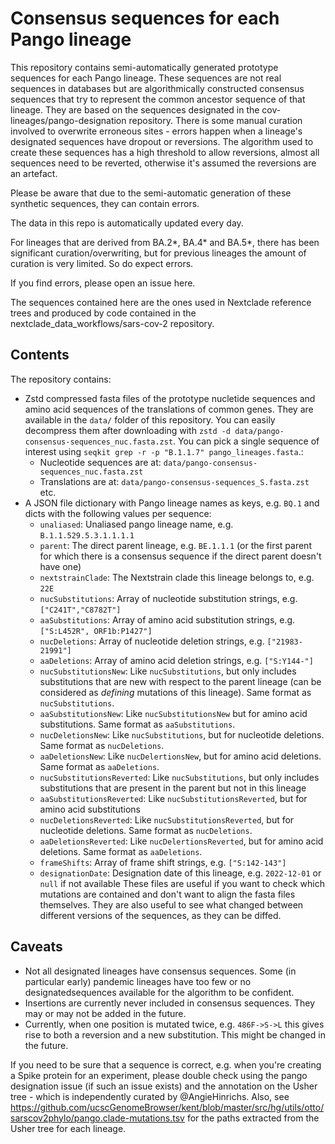 # Consensus sequences for each Pango lineage

This repository contains semi-automatically generated prototype sequences for each Pango lineage. These sequences are not real sequences in databases but are algorithmically constructed consensus sequences that try to represent the common ancestor sequence of that lineage. They are based on the sequences designated in the cov-lineages/pango-designation repository. There is some manual curation involved to overwrite erroneous sites - errors happen when a lineage's designated sequences have dropout or reversions. The algorithm used to create these sequences has a high threshold to allow reversions, almost all sequences need to be reverted, otherwise it's assumed the reversions are an artefact.

Please be aware that due to the semi-automatic generation of these synthetic sequences, they can contain errors.

The data in this repo is automatically updated every day.

For lineages that are derived from BA.2*, BA.4* and BA.5*, there has been significant curation/overwriting, but for previous lineages the amount of curation is very limited. So do expect errors.

If you find errors, please open an issue here.

The sequences contained here are the ones used in Nextclade reference trees and produced by code contained in the nextclade_data_workflows/sars-cov-2 repository.

## Contents

The repository contains:

- Zstd compressed fasta files of the prototype nucletide sequences and amino acid sequences of the translations of common genes. They are available in the `data/` folder of this repository. You can easily decompress them after downloading with `zstd -d data/pango-consensus-sequences_nuc.fasta.zst`. You can pick a single sequence of interest using `seqkit grep -r -p "B.1.1.7" pango_lineages.fasta`.:
  - Nucleotide sequences are at: `data/pango-consensus-sequences_nuc.fasta.zst`
  - Translations are at: `data/pango-consensus-sequences_S.fasta.zst` etc.
- A JSON file dictionary with Pango lineage names as keys, e.g. `BQ.1` and dicts with the following values per sequence:
  - `unaliased`: Unaliased pango lineage name, e.g. `B.1.1.529.5.3.1.1.1.1`
  - `parent`: The direct parent lineage, e.g. `BE.1.1.1` (or the first parent for which there is a consensus sequence if the direct parent doesn't have one)
  - `nextstrainClade`: The Nextstrain clade this lineage belongs to, e.g. `22E`
  - `nucSubstitutions`: Array of nucleotide substitution strings, e.g. `["C241T","C8782T"]`
  - `aaSubstitutions`: Array of amino acid substitution strings, e.g. `["S:L452R", ORF1b:P1427"]`
  - `nucDeletions`: Array of nucleotide deletion strings, e.g. `["21983-21991"]`
  - `aaDeletions`: Array of amino acid deletion strings, e.g. `["S:Y144-"]`
  - `nucSubstitutionsNew`: Like `nucSubstitutions`, but only includes substitutions that are new with respect to the parent lineage (can be considered as _defining_ mutations of this lineage). Same format as `nucSubstitutions`.
  - `aaSubstitutionsNew`: Like `nucSubstitutionsNew` but for amino acid substitutions. Same format as `aaSubstitutions`.
  - `nucDeletionsNew`: Like `nucSubstitutions`, but for nucleotide deletions. Same format as `nucDeletions`.
  - `aaDeletionsNew`: Like `nucDelertionsNew`, but for amino acid deletions. Same format as `aaDeletions`.
  - `nucSubstitutionsReverted`: Like `nucSubstitutions`, but only includes substitutions that are present in the parent but not in this lineage
  - `aaSubstitutionsReverted`: Like `nucSubstitutionsReverted`, but for amino acid substitutions
  - `nucDeletionsReverted`: Like `nucSubstitutionsReverted`, but for nucleotide deletions. Same format as `nucDeletions`.
  - `aaDeletionsReverted`: Like `nucDelertionsReverted`, but for amino acid deletions. Same format as `aaDeletions`.
  - `frameShifts`: Array of frame shift strings, e.g. `["S:142-143"]`
  - `designationDate`: Designation date of this lineage, e.g. `2022-12-01` or `null` if not available
  These files are useful if you want to check which mutations are contained and don't want to align the fasta files themselves. They are also useful to see what changed between different versions of the sequences, as they can be diffed.

## Caveats

- Not all designated lineages have consensus sequences. Some (in particular early) pandemic lineages have too few or no designatedsequences available for the algorithm to be confident.
- Insertions are currently never included in consensus sequences. They may or may not be added in the future.
- Currently, when one position is mutated twice, e.g. `486F->S->L` this gives rise to both a reversion and a new substitution. This might be changed in the future.

If you need to be sure that a sequence is correct, e.g. when you're creating a Spike protein for an experiment, please double check using the pango designation issue (if such an issue exists) and the annotation on the Usher tree - which is independently curated by @AngieHinrichs. Also, see <https://github.com/ucscGenomeBrowser/kent/blob/master/src/hg/utils/otto/sarscov2phylo/pango.clade-mutations.tsv> for the paths extracted from the Usher tree for each lineage.
